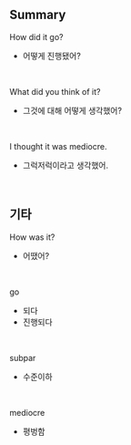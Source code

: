 ## Summary

How did it go?
- 어떻게 진행됐어?

<br>

What did you think of it?
- 그것에 대해 어떻게 생각했어?

<br>

I thought it was mediocre.
- 그럭저럭이라고 생각했어.

<br>

## 기타

How was it?
- 어땠어?

<br>

go
- 되다
- 진행되다

<br>

subpar
- 수준이하

<br>

mediocre
- 평벙함
